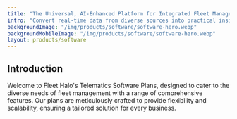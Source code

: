 ```yaml
---
title: "The Universal, AI-Enhanced Platform for Integrated Fleet Management"
intro: "Convert real-time data from diverse sources into practical insights for tangible business improvement"
backgroundImage: "/img/products/software/software-hero.webp"
backgroundMobileImage: "/img/products/software/software-hero.webp"
layout: products/software
---
```


## Introduction

Welcome to Fleet Halo's Telematics Software Plans, designed to cater to the diverse needs of fleet management with a range of comprehensive features. Our plans are meticulously crafted to provide flexibility and scalability, ensuring a tailored solution for every business.
